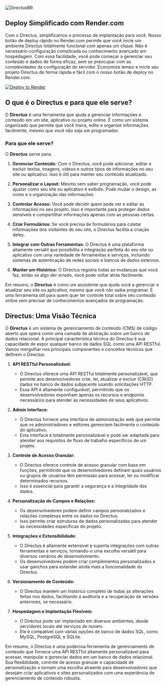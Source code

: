 ![DirectusBR](https://discord.com/api/guilds/1147179893969395872/widget.png?style=banner2)
## Deploy Simplificado com Render.com

Com o Directus, simplificamos o processo de implantação para você. Nosso botão de deploy rápido no Render.com permite que você inicie um ambiente Directus totalmente funcional com apenas um clique. Não é necessário configuração complicada ou conhecimento avançado em hospedagem. Com essa facilidade, você pode começar a gerenciar seu conteúdo e dados de forma eficaz, sem se preocupar com as complexidades da configuração do servidor. Economize tempo e inicie seu projeto Directus de forma rápida e fácil com o nosso botão de deploy no Render.com.

[![Deploy to Render](https://render.com/images/deploy-to-render-button.svg)](https://render.com/deploy?repo=https://github.com/directusbr/render/)

## O que é o Directus e para que ele serve?

O **Directus** é uma ferramenta que ajuda a gerenciar informações e conteúdo em um site, aplicativo ou projeto online. É como um sistema organizado que permite que você insira, edite e organize informações facilmente, mesmo que você não seja um programador.

### Para que ele serve?

O **Directus** serve para:

1. **Gerenciar Conteúdo:** Com o Directus, você pode adicionar, editar e excluir textos, imagens, vídeos e outros tipos de informações no seu site ou aplicativo. Isso é útil para manter seu conteúdo atualizado.

2. **Personalizar o Layout:** Mesmo sem saber programação, você pode ajustar como seu site ou aplicativo é exibido. Pode mudar o design, as cores e a organização das informações.

3. **Controlar Acesso:** Você pode decidir quem pode ver e editar as informações no seu projeto. Isso é importante para proteger dados sensíveis e compartilhar informações apenas com as pessoas certas.

4. **Criar Formulários:** Se você precisa de formulários para coletar informações dos visitantes do seu site, o Directus facilita a criação deles.

5. **Integrar com Outras Ferramentas:** O Directus é uma plataforma altamente versátil que possibilita a integração perfeita do seu site ou aplicativo com uma variedade de ferramentas e serviços, incluindo sistemas de autenticação de redes sociais e bancos de dados externos. 

6. **Manter um Histórico:** O Directus registra todas as mudanças que você faz, então se algo der errado, você pode voltar atrás facilmente.

Em resumo, o **Directus** é como um assistente que ajuda você a gerenciar e atualizar seu site ou aplicativo, mesmo que você não saiba programar. É uma ferramenta útil para quem quer ter controle total sobre seu conteúdo online sem precisar de conhecimentos avançados de programação.
## Directus: Uma Visão Técnica

O **Directus** é um sistema de gerenciamento de conteúdo (CMS) de código aberto que opera como uma camada de abstração sobre um banco de dados relacional. A principal característica técnica do Directus é sua capacidade de expor qualquer banco de dados SQL como uma API RESTful. Vamos mergulhar nos principais componentes e conceitos técnicos que definem o Directus:

1. **API RESTful Personalizável:**
   - O Directus oferece uma API RESTful totalmente personalizável, que permite aos desenvolvedores criar, ler, atualizar e excluir (CRUD) dados no banco de dados subjacente usando solicitações HTTP.
   - Essa API é altamente configurável, permitindo que os desenvolvedores exponham apenas os recursos e endpoints necessários para atender às necessidades de seus aplicativos.

2. **Admin Interface:**
   - O Directus fornece uma interface de administração web que permite que os administradores e editores gerenciem facilmente o conteúdo do aplicativo.
   - Esta interface é totalmente personalizável e pode ser adaptada para atender aos requisitos de fluxo de trabalho específicos de um projeto.

3. **Controle de Acesso Granular:**
   - O Directus oferece controle de acesso granular com base em funções, permitindo que os desenvolvedores definam quais usuários ou grupos de usuários têm permissão para acessar, ler ou modificar determinados recursos.
   - Isso é essencial para garantir a segurança e a integridade dos dados.

4. **Personalização de Campos e Relações:**
   - Os desenvolvedores podem definir campos personalizados e relações complexas entre os dados no Directus.
   - Isso permite criar estruturas de dados personalizadas para atender às necessidades específicas do projeto.

5. **Integrações e Extensibilidade:**
   - O Directus é altamente extensível e suporta integrações com outras ferramentas e serviços, tornando-o uma escolha versátil para diversos cenários de desenvolvimento.
   - Os desenvolvedores podem criar complementos personalizados e usar ganchos para estender ainda mais a funcionalidade do Directus.

6. **Versionamento de Conteúdo:**
   - O Directus mantém um histórico completo de todas as alterações feitas nos dados, facilitando a auditoria e a recuperação de versões anteriores, se necessário.

7. **Hospedagem e Implantação Flexíveis:**
   - O Directus pode ser implantado em diversos ambientes, desde servidores locais até serviços de nuvem.
   - Ele é compatível com várias opções de banco de dados SQL, como MySQL, PostgreSQL e SQLite.

Em resumo, o Directus é uma poderosa ferramenta de gerenciamento de conteúdo que fornece uma API RESTful altamente personalizável para acessar, manipular e gerenciar dados em um banco de dados relacional. Sua flexibilidade, controle de acesso granular e capacidade de personalização o tornam uma escolha atraente para desenvolvedores que desejam criar aplicativos e sites personalizados com uma experiência de gerenciamento de conteúdo robusta.
